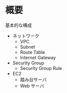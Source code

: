 # 概要

基本的な構成

- ネットワーク
  - VPC
  - Subnet
  - Route Table
  - Internet Gateway
- Security Group
  - Security Group Rule
- EC2
  - 踏み台サーバ
  - Web サーバ

